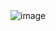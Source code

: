 
<img src="https://github.com/MaryCrisEstudillo/blog-app/blob/main/Web%201920%20%E2%80%93%201.png" alt="image">

